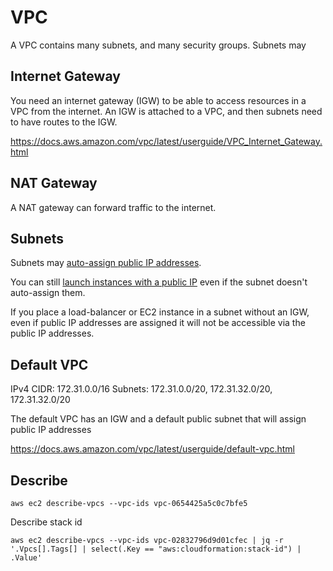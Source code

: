 # VPC

A VPC contains many subnets, and many security groups. Subnets may 

## Internet Gateway

You need an internet gateway (IGW) to be able to access resources in a VPC from the internet.
An IGW is attached to a VPC, and then subnets need to have routes to the IGW.

https://docs.aws.amazon.com/vpc/latest/userguide/VPC_Internet_Gateway.html

## NAT Gateway

A NAT gateway can forward traffic to the internet.

## Subnets

Subnets may [auto-assign public IP addresses](https://docs.aws.amazon.com/vpc/latest/userguide/vpc-ip-addressing.html#vpc-public-ipv4-addresses).

You can still [launch instances with a public IP](https://docs.aws.amazon.com/vpc/latest/userguide/vpc-ip-addressing.html#vpc-public-ip) even if the subnet doesn't auto-assign them.

If you place a load-balancer or EC2 instance in a subnet without an IGW, even if public IP addresses are assigned it will not be accessible via the public IP addresses.

## Default VPC

IPv4 CIDR: 172.31.0.0/16
Subnets: 172.31.0.0/20, 172.31.32.0/20, 172.31.32.0/20

The default VPC has an IGW and a default public subnet that will assign public IP addresses

https://docs.aws.amazon.com/vpc/latest/userguide/default-vpc.html


## Describe

```
aws ec2 describe-vpcs --vpc-ids vpc-0654425a5c0c7bfe5
```

Describe stack id
```
aws ec2 describe-vpcs --vpc-ids vpc-02832796d9d01cfec | jq -r '.Vpcs[].Tags[] | select(.Key == "aws:cloudformation:stack-id") | .Value'
```